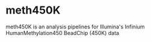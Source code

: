 # meth450K
meth450K is an analysis pipelines for Illumina's Infinium HumanMethylation450 BeadChip (450K) data

